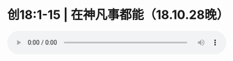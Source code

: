 # 创18:1-15 | 在神凡事都能（18.10.28晚）

<audio style="width: 100%;" preload="false" controls controlslist="nodownload"><source src="http://file.simai.life/audio/mp3/old/26640.mp3" type="audio/mpeg">Your browser does not support the audio element.</audio>


